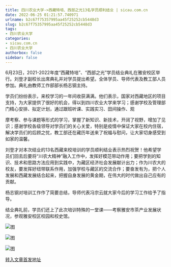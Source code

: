 ```yaml
---
title: 四川农业大学->西藏特培、西部之光13名学员顺利结业 | sicau.com.cn
date: 2022-06-25 01:21:57.740971
urlname: b2c67f75357995aa45f25252cb5448d3
slug: b2c67f75357995aa45f25252cb5448d3
tags: 
- 四川农业大学
categories:
- sicau.com.cn
- 四川农业大学
authorbox: false
sidebar: false
---
```

6月23日，2021-2022年度“西藏特培”、“西部之光”学员结业典礼在雅安校区举行。刘登才副校长出席典礼并对学员提出希望。全体学员、导师代表及教工部人员参加。典礼由教师工作部部长杨志钢主持。

学员们纷纷表示，来校学习的一年间收获满满。他们表示，国家对西藏地区的项目支持，为大家提供了很好的机会，得以到四川农业大学来学习；感谢学校及管理部门精心安排、拟定计划，通过跟班听课、实践实习、田间操作、观
<!--more-->
摩考察、参与课题等形式的学习，掌握了新知识、新技术，开阔了视野，增加了见识；感谢学校各级领导对学员们的关心关爱，特别是疫情中保证大家在校内住宿，解决学员们的后顾之忧，教工部还在藏历年送来了祝福与慰问，让大家切身感受到如家的温馨。

刘登才对本次结业的13名西藏来校培训的学员顺利结业表示热烈祝贺！他希望学员们回去后要将“川农大精神”融入工作中，发挥好模范带动作用；要把学到的知识、技术和思路方法应用到实践中，为藏区经济社会发展献计出力；作为川农大的校友，要发挥好纽带联系作用，加强学校与藏区的交流合作；要奋发有为，把个人发展和西藏发展结合起来，把握自身发展的黄金期，在伟大的时代做出自己应有的贡献。

杨志钢对培训工作作了简要总结，导师代表冯宗云就大家今后的学习工作给予了指导。

结业典礼前，学员们还上了此次培训特殊的一堂课——考察雅安市茶产业发展状况，参观雅安校区校园和校史馆。

![图](https://news.sicau.edu.cn/__local/C/30/8D/7CE96D920C9C4E72BEE58616161_14F990D2_959EE.jpg)

![图](https://news.sicau.edu.cn/__local/8/02/D8/327F51D7F951EC102E7A36270EC_30F5F853_5D73B.jpg)

![图](https://news.sicau.edu.cn/__local/E/15/49/C72E69ACC0D34FB79F763EF56A8_371D210F_4C8A3.jpg)

[转入文章首发地址](https://news.sicau.edu.cn/info/1078/68553.htm)